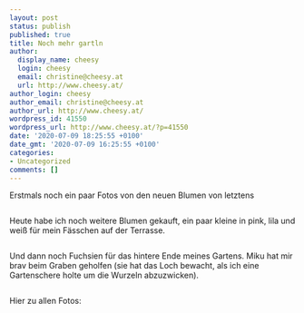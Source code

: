 ```yaml
---
layout: post
status: publish
published: true
title: Noch mehr gartln
author:
  display_name: cheesy
  login: cheesy
  email: christine@cheesy.at
  url: http://www.cheesy.at/
author_login: cheesy
author_email: christine@cheesy.at
author_url: http://www.cheesy.at/
wordpress_id: 41550
wordpress_url: http://www.cheesy.at/?p=41550
date: '2020-07-09 18:25:55 +0100'
date_gmt: '2020-07-09 16:25:55 +0100'
categories:
- Uncategorized
comments: []
---
```

Erstmals noch ein paar Fotos von den neuen Blumen von letztens

<img src="{% link _fotos/leben-in-belfast/2020/blumen-im-garten/Gartln-001-3.jpg %}" alt="" class="wp-image-41506">

Heute habe ich noch weitere Blumen gekauft, ein paar kleine in pink, lila und weiß für mein Fässchen auf der Terrasse.

<img src="{% link _fotos/leben-in-belfast/2020/blumen-im-garten/Gartln-007-2.jpg %}" alt="" class="wp-image-41512">

Und dann noch Fuchsien für das hintere Ende meines Gartens. Miku hat mir brav beim Graben geholfen (sie hat das Loch bewacht, als ich eine Gartenschere holte um die Wurzeln abzuzwicken).

<img src="{% link _fotos/leben-in-belfast/2020/blumen-im-garten/Gartln-004-3.jpg %}" alt="" class="wp-image-41509">

Hier zu allen Fotos:

<a href="{% link _fotos/leben-in-belfast/2020/blumen-im-garten/index.md %}"><img src="{% link _passets/2020-07-09-noch-mehr-gartln/Gartln-005-2.jpg %}" alt="" class="wp-image-41510"></a>
